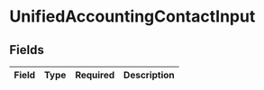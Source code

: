 # UnifiedAccountingContactInput


## Fields

| Field       | Type        | Required    | Description |
| ----------- | ----------- | ----------- | ----------- |